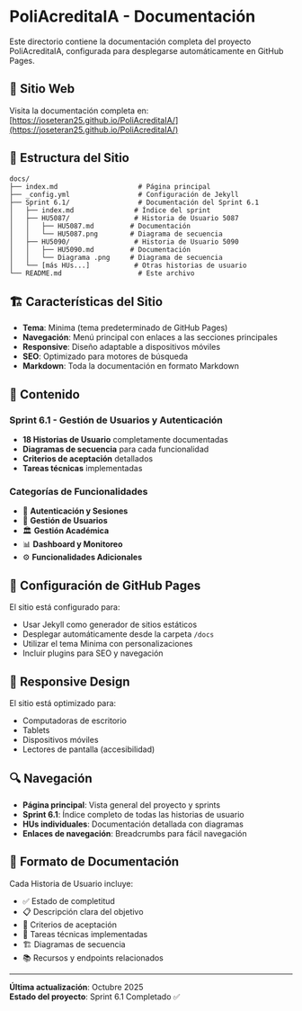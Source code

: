# PoliAcreditaIA - Documentación

Este directorio contiene la documentación completa del proyecto PoliAcreditaIA, configurada para desplegarse automáticamente en GitHub Pages.

## 🚀 Sitio Web

Visita la documentación completa en: [https://joseteran25.github.io/PoliAcreditaIA/](https://joseteran25.github.io/PoliAcreditaIA/)

## 📁 Estructura del Sitio

```
docs/
├── index.md                    # Página principal
├── _config.yml                 # Configuración de Jekyll
├── Sprint 6.1/                 # Documentación del Sprint 6.1
│   ├── index.md               # Índice del sprint
│   ├── HU5087/                # Historia de Usuario 5087
│   │   ├── HU5087.md         # Documentación
│   │   └── HU5087.png        # Diagrama de secuencia
│   ├── HU5090/                # Historia de Usuario 5090
│   │   ├── HU5090.md         # Documentación
│   │   └── Diagrama .png     # Diagrama de secuencia
│   └── [más HUs...]           # Otras historias de usuario
└── README.md                   # Este archivo
```

## 🏗️ Características del Sitio

- **Tema**: Minima (tema predeterminado de GitHub Pages)
- **Navegación**: Menú principal con enlaces a las secciones principales
- **Responsive**: Diseño adaptable a dispositivos móviles
- **SEO**: Optimizado para motores de búsqueda
- **Markdown**: Toda la documentación en formato Markdown

## 📖 Contenido

### Sprint 6.1 - Gestión de Usuarios y Autenticación
- **18 Historias de Usuario** completamente documentadas
- **Diagramas de secuencia** para cada funcionalidad
- **Criterios de aceptación** detallados
- **Tareas técnicas** implementadas

### Categorías de Funcionalidades
- 🔐 **Autenticación y Sesiones**
- 👥 **Gestión de Usuarios**
- 🏛️ **Gestión Académica**
- 📊 **Dashboard y Monitoreo**
- ⚙️ **Funcionalidades Adicionales**

## 🔧 Configuración de GitHub Pages

El sitio está configurado para:
- Usar Jekyll como generador de sitios estáticos
- Desplegar automáticamente desde la carpeta `/docs`
- Utilizar el tema Minima con personalizaciones
- Incluir plugins para SEO y navegación

## 📱 Responsive Design

El sitio está optimizado para:
- Computadoras de escritorio
- Tablets
- Dispositivos móviles
- Lectores de pantalla (accesibilidad)

## 🔍 Navegación

- **Página principal**: Vista general del proyecto y sprints
- **Sprint 6.1**: Índice completo de todas las historias de usuario
- **HUs individuales**: Documentación detallada con diagramas
- **Enlaces de navegación**: Breadcrumbs para fácil navegación

## 📄 Formato de Documentación

Cada Historia de Usuario incluye:
- ✅ Estado de completitud
- 📋 Descripción clara del objetivo
- 🎯 Criterios de aceptación
- 🔧 Tareas técnicas implementadas
- 🏗️ Diagramas de secuencia
- 📚 Recursos y endpoints relacionados

---

**Última actualización**: Octubre 2025  
**Estado del proyecto**: Sprint 6.1 Completado ✅